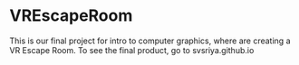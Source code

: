 # VREscapeRoom
This is our final project for intro to computer graphics, where are creating a VR Escape Room. 
To see the final product, go to svsriya.github.io
